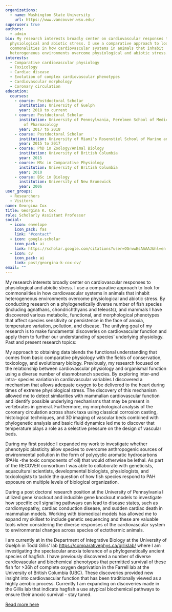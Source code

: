 ```yaml
---
organizations:
  - name: Washington State University
    url: https://www.vancouver.wsu.edu/
superuser: true
authors:
  - admin
bio: My research interests broadly center on cardiovascular responses to
  physiological and abiotic stress. I use a comparative approach to look for
  commonalities in how cardiovascular systems in animals that inhabit
  heterogeneous environments overcome physiological and abiotic stress.
interests:
  - Comparative cardiovascular physiology
  - Toxicology
  - Cardiac disease
  - Evolution of complex cardiovascular phenotypes
  - Cardiovascular morphology
  - Coronary circulation
education:
  courses:
    - course: Postdoctoral Scholar
      institution: University of Guelph
      year: 2018 to current
    - course: Postdoctoral Scholar
      institution: University of Pennsylvania, Perelmen School of Medicine, Department
        of Pharmacology
      year: 2017 to 2018
    - course: Postdoctoral Scholar
      institution: University of Miami's Rosenstiel School of Marine and Atmospheric Science
      year: 2015 to 2017
    - course: PhD in Zoology/Animal Biology
      institution: University of British Columbia
      year: 2015
    - course: MSc in Comparative Physiology
      institution: University of British Columbia
      year: 2010
    - course: BSc in Biology
      institution: University of New Brunswick
      year: 2006
user_groups:
  - Researchers
  - Visitors
name: Georgina Cox
title: Georgina K. Cox
role: Scholarly Assistant Professor
social:
  - icon: envelope
    icon_pack: fas
    link: "#contact"
  - icon: google-scholar
    icon_pack: ai
    link: https://scholar.google.com/citations?user=OGrwwEsAAAAJ&hl=en
  - icon: cv
    icon_pack: ai
    link: post/georgina-k-cox-cv/
email: ""
---
```


My research interests broadly center on cardiovascular responses to physiological and abiotic stress. I use a comparative approach to look for commonalities in how cardiovascular systems in animals that inhabit heterogeneous environments overcome physiological and abiotic stress. By conducting research on a phylogenetically diverse number of fish species (including agnathans, chondrichthyans and teleosts), and mammals I have discovered various metabolic, functional, and morphological phenotypes that affect species sensitivity or persistence in the face of anoxia, temperature variation, pollution, and disease. The unifying goal of my research is to make fundamental discoveries on cardiovascular function and apply them to further our understanding of species’ underlying physiology.
Past and present research topics:


My approach to obtaining data blends the functional understanding that comes from basic comparative physiology with the fields of conservation, toxicology, and evolutionary biology. Previously, my research focused on the relationship between cardiovascular physiology and organismal function using a diverse number of elasmobranch species. By exploring inter-and intra- species variation in cardiovascular variables I discovered a mechanism that allows adequate oxygen to be delivered to the heart during times of extreme physiological stress. The discovery of this mechanism allowed me to detect similarities with mammalian cardiovascular function and identify possible underlying mechanisms that may be present in vertebrates in general. Furthermore, my morphological analysis of the coronary circulation across shark taxa using classical corrosion casting, histological techniques, and 3D imaging of vascular beds combined with phylogenetic analysis and basic fluid dynamics led me to discover that temperature plays a role as a selective pressure on the design of vascular beds.

During my first postdoc I expanded my work to investigate whether phenotypic plasticity allow species to overcome anthropogenic sources of environmental pollution in the form of polycyclic aromatic hydrocarbons (PAHs -the toxic components of oil) that would otherwise be lethal. As part of the RECOVER consortium I was able to collaborate with geneticists, aquacultural scientists, developmental biologists, physiologists, and toxicologists to tackle the question of how fish species respond to PAH exposure on multiple levels of biological organization.

During a post doctoral research position at the University of Pennsylvania I utilized gene knockout and inducible gene knockout models to investigate how specific cell signaling pathways can lead to disease states, such as cardiomyopathy, cardiac conduction disease, and sudden cardiac death in mammalian models. Working with biomedical models has allowed me to expand my skillset to include genetic sequencing and these are valuable tools when considering the diverse responses of the cardiovascular system to environmental changes across species of ectothermic animals.

I am currently at in the Department of Integrative Biology at the University of Guelph in Todd Gillis' lab https://comparativephys.ca/gillislab/ where I am investigating the spectacular anoxia tolerance of a phylogenetically ancient species of hagfish. I have previously discovered a number of diverse cardiovascular and biochemical phenotypes that permitted survival of these fish for >36h of complete oxygen deprivation in the Farrell lab at the University of British Columbia (UBC). These discoveries provided new insight into cardiovascular function that has been traditionally viewed as a highly aerobic process. Currently I am expanding on discoveries made in the Gillis lab that indicate hagfish a use atypical biochemical pathways to ensure their anoxic survival - stay tuned.




[Read more here](post/biography-cont)
